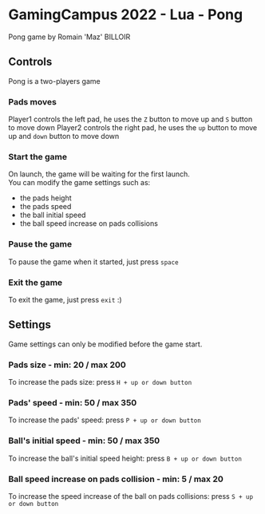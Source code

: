 # GamingCampus 2022 - Lua - Pong
Pong game by Romain 'Maz' BILLOIR

## Controls
Pong is a two-players game
### Pads moves
Player1 controls the left pad, he uses the `Z` button to move up and `S` button to move down
Player2 controls the right pad, he uses the `up` button to move up and `down` button to move down

### Start the game
On launch, the game will be waiting for the first launch.  
You can modify the game settings such as:
- the pads height
- the pads speed
- the ball initial speed
- the ball speed increase on pads collisions

### Pause the game
To pause the game when it started, just press `space`

### Exit the game
To exit the game, just press `exit` :)

## Settings
Game settings can only be modified before the game start.
### Pads size - min: 20 / max 200
To increase the pads size: press `H + up or down button`
### Pads' speed - min: 50 / max 350
To increase the pads' speed: press `P + up or down button`
### Ball's initial speed - min: 50 / max 350
To increase the ball's initial speed height: press `B + up or down button`
### Ball speed increase on pads collision - min: 5 / max 20
To increase the speed increase of the ball on pads collisions: press `S + up or down button`